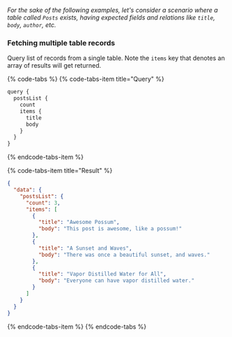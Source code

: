 *For the sake of the following examples, let's consider a scenario where a table called `Posts` exists, having expected fields and relations like `title`, `body`, `author`, etc.*

### Fetching multiple table records
Query list of records from a single table. Note the `items` key that denotes an array of results will get returned.

{% code-tabs %}
{% code-tabs-item title="Query" %}
```javascript
query {
  postsList {
    count
    items {
      title
      body
    }
  }
}
```
{% endcode-tabs-item %}

{% code-tabs-item title="Result" %}
```json
{
  "data": {
    "postsList": {
      "count": 3,
      "items": [
        {
          "title": "Awesome Possum",
          "body": "This post is awesome, like a possum!"
        },
        {
          "title": "A Sunset and Waves",
          "body": "There was once a beautiful sunset, and waves."
        },
        {
          "title": "Vapor Distilled Water for All",
          "body": "Everyone can have vapor distilled water."
        }
      ]
    }
  }
}
```
{% endcode-tabs-item %}
{% endcode-tabs %}
